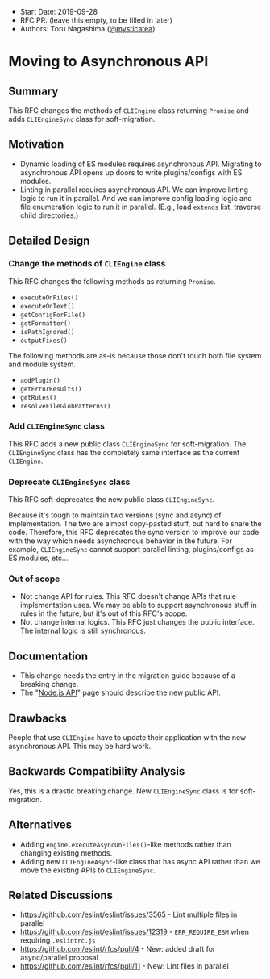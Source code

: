 - Start Date: 2019-09-28
- RFC PR: (leave this empty, to be filled in later)
- Authors: Toru Nagashima ([@mysticatea](https://github.com/mysticatea))

# Moving to Asynchronous API

## Summary

This RFC changes the methods of `CLIEngine` class returning `Promise` and adds `CLIEngineSync` class for soft-migration.

## Motivation

- Dynamic loading of ES modules requires asynchronous API. Migrating to asynchronous API opens up doors to write plugins/configs with ES modules.
- Linting in parallel requires asynchronous API. We can improve linting logic to run it in parallel. And we can improve config loading logic and file enumeration logic to run it in parallel. (E.g., load `extends` list, traverse child directories.)

## Detailed Design

### Change the methods of `CLIEngine` class

This RFC changes the following methods as returning `Promise`.

- `executeOnFiles()`
- `executeOnText()`
- `getConfigForFile()`
- `getFormatter()`
- `isPathIgnored()`
- `outputFixes()`

The following methods are as-is because those don't touch both file system and module system.

- `addPlugin()`
- `getErrorResults()`
- `getRules()`
- `resolveFileGlobPatterns()`

### Add `CLIEngineSync` class

This RFC adds a new public class `CLIEngineSync` for soft-migration. The `CLIEngineSync` class has the completely same interface as the current `CLIEngine`.

### Deprecate `CLIEngineSync` class

This RFC soft-deprecates the new public class `CLIEngineSync`.

Because it's tough to maintain two versions (sync and async) of implementation. The two are almost copy-pasted stuff, but hard to share the code. Therefore, this RFC deprecates the sync version to improve our code with the way which needs asynchronous behavior in the future. For example, `CLIEngineSync` cannot support parallel linting, plugins/configs as ES modules, etc...

### Out of scope

- Not change API for rules. This RFC doesn't change APIs that rule implementation uses. We may be able to support asynchronous stuff in rules in the future, but it's out of this RFC's scope.
- Not change internal logics. This RFC just changes the public interface. The internal logic is still synchronous.

## Documentation

- This change needs the entry in the migration guide because of a breaking change.
- The "[Node.js API](https://eslint.org/docs/developer-guide/nodejs-api)" page should describe the new public API.

## Drawbacks

People that use `CLIEngine` have to update their application with the new asynchronous API. This may be hard work.

## Backwards Compatibility Analysis

Yes, this is a drastic breaking change. New `CLIEngineSync` class is for soft-migration.

## Alternatives

- Adding `engine.executeAsyncOnFiles()`-like methods rather than changing existing methods.
- Adding new `CLIEngineAsync`-like class that has async API rather than we move the existing APIs to `CLIEngineSync`.

## Related Discussions

- https://github.com/eslint/eslint/issues/3565 - Lint multiple files in parallel
- https://github.com/eslint/eslint/issues/12319 - `ERR_REQUIRE_ESM` when requiring `.eslintrc.js`
- https://github.com/eslint/rfcs/pull/4 - New: added draft for async/parallel proposal
- https://github.com/eslint/rfcs/pull/11 - New: Lint files in parallel
